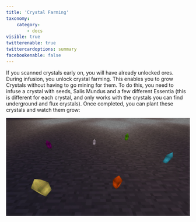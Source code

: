 ```yaml
---
title: 'Crystal Farming'
taxonomy:
    category:
        - docs
visible: true
twitterenable: true
twittercardoptions: summary
facebookenable: false
---
```


If you scanned crystals early on, you will have already unlocked ores. During infusion, you unlock crystal farming. This enables you to grow Crystals without having to go mining for them. To do this, you need to infuse a crystal with seeds, Salis Mundus and a few different Essentia (this is different for each crystal, and only works with the crystals you can find underground and flux crystals). Once completed, you can plant these crystals and watch them grow:

![](Crystal%20Farming.jpg)